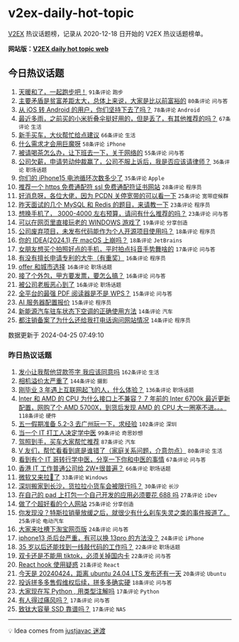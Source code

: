 # v2ex-daily-hot-topic

[V2EX](https://www.v2ex.com/) 热议话题榜，记录从 2020-12-18 日开始的 V2EX 热议话题榜单。

**网站版：[V2EX daily hot topic web](https://boojack.github.io/v2ex-daily-hot-topic-web/)**

## 今日热议话题

<!-- TODAY BEGIN -->

1. [天暖和了，一起跑步吧！](https://www.v2ex.com/t/1035447) `91条评论` `跑步`
1. [主要矛盾是贫富差距太大，总体上来说，大家是比以前富裕的](https://www.v2ex.com/t/1035471) `80条评论` `问与答`
1. [从 iOS 转 Android 的用户，你们坚持下去了吗？](https://www.v2ex.com/t/1035549) `78条评论` `Android`
1. [最近多雨，之前买的小米折叠伞挺好用的，但是丢了，有其他推荐的吗？](https://www.v2ex.com/t/1035452) `67条评论` `生活`
1. [新手买车，大伙帮忙给点建议](https://www.v2ex.com/t/1035522) `66条评论` `生活`
1. [什么需求才会用巨魔呀](https://www.v2ex.com/t/1035462) `58条评论` `iPhone`
1. [被请喝茶怎么办，让下班去一下，关于网络的](https://www.v2ex.com/t/1035541) `55条评论` `问与答`
1. [公司欠薪，申请劳动仲裁赢了，公司不服上诉后，我是否应该请律师？](https://www.v2ex.com/t/1035564) `36条评论` `职场话题`
1. [你们的 iPhone15 电池循环次数多少了](https://www.v2ex.com/t/1035508) `35条评论` `Apple`
1. [推荐一个 https 免费通配符 ssl 免费通配符证书网站](https://www.v2ex.com/t/1035451) `28条评论` `程序员`
1. [好消息呀，各位大佬，因为 PCDN 关停宽带的可以看一下](https://www.v2ex.com/t/1035512) `25条评论` `宽带症候群`
1. [昨天面试的几个 MySQL 和 Redis 的题目，来请教一下](https://www.v2ex.com/t/1035477) `23条评论` `程序员`
1. [想换手机了， 3000-4000 左右预算，请问有什么推荐的吗？](https://www.v2ex.com/t/1035473) `23条评论` `问与答`
1. [可以在网页里直接玩老的 WINDOWS 游戏了](https://www.v2ex.com/t/1035550) `19条评论` `分享创造`
1. [公司废弃项目，未发布代码能作为个人开源项目使用吗？](https://www.v2ex.com/t/1035590) `18条评论` `程序员`
1. [你的 IDEA(2024.1) 在 macOS 上崩吗？](https://www.v2ex.com/t/1035581) `18条评论` `JetBrains`
1. [女朋友想买个拍照好点的手机，平时拍点抖音手势舞啥的](https://www.v2ex.com/t/1035518) `17条评论` `问与答`
1. [有没有擅长申请专利的大牛（有重奖）](https://www.v2ex.com/t/1035575) `16条评论` `程序员`
1. [offer 和城市选择](https://www.v2ex.com/t/1035557) `16条评论` `职场话题`
1. [接了个外包，甲方要发票，要怎么搞？](https://www.v2ex.com/t/1035493) `16条评论` `问与答`
1. [被公司老板恶心到了](https://www.v2ex.com/t/1035450) `16条评论` `职场话题`
1. [全平台的最强 PDF 阅读器是不是 WPS？](https://www.v2ex.com/t/1035572) `15条评论` `问与答`
1. [AI 服务器配置报价](https://www.v2ex.com/t/1035456) `15条评论` `程序员`
1. [新能源汽车驻车状态下空调的正确使用方法](https://www.v2ex.com/t/1035548) `14条评论` `汽车`
1. [都注销备案了为什么还给我打电话询问网站情况](https://www.v2ex.com/t/1035469) `14条评论` `程序员`

数据更新于 2024-04-25 07:49:10

<!-- TODAY END -->

### 昨日热议话题

<!-- YESTERDAY BEGIN -->

1. [发小让我帮他贷款签字 我应该同意吗](https://www.v2ex.com/t/1035269) `162条评论` `生活`
1. [相机溢价太严重了](https://www.v2ex.com/t/1035120) `144条评论` `摄影`
1. [刚毕业 3 年遇上互联网起飞的人，什么体验？](https://www.v2ex.com/t/1035183) `136条评论` `职场话题`
1. [Inter 和 AMD 的 CPU 为什么接口上不兼容？ 7 年前的 Inter 6700k 最近更新配置，网购了个 AMD 5700X，到货后发现 AMD 的 CPU 大一圈塞不进。。。](https://www.v2ex.com/t/1035131) `118条评论` `硬件`
1. [五一假期准备 5.2-3 去广州玩一下，求经验](https://www.v2ex.com/t/1035153) `102条评论` `深圳`
1. [当一个 IT 打工人决定学中医](https://www.v2ex.com/t/1035140) `99条评论` `奇思妙想`
1. [驾照到手，买车大家帮忙推荐](https://www.v2ex.com/t/1035245) `87条评论` `汽车`
1. [V 友们，帮忙看看到底是谁错了（家庭关系问题，介意勿点）](https://www.v2ex.com/t/1035319) `80条评论` `生活`
1. [看到有个 IT 哥转行学中医，分享一下你和中医的事情](https://www.v2ex.com/t/1035169) `67条评论` `问与答`
1. [香港 IT 工作普通公司给 2W+很普遍？](https://www.v2ex.com/t/1035172) `66条评论` `职场话题`
1. [微软又来拉💩了](https://www.v2ex.com/t/1035116) `33条评论` `Windows`
1. [深圳搬家到长沙，货拉拉小货车会被限行吗？](https://www.v2ex.com/t/1035123) `30条评论` `长沙`
1. [在自己的 pad 上打包一个自己开发的应用必须要花 688 吗](https://www.v2ex.com/t/1035355) `27条评论` `iDev`
1. [做了个超好看的个人网站](https://www.v2ex.com/t/1035281) `25条评论` `分享创造`
1. [你发现没？特斯拉销量放缓之后，就很少有什么刹车失灵之类的事件报道了。](https://www.v2ex.com/t/1035186) `25条评论` `电动汽车`
1. [大家来吐槽下淘宝网页版](https://www.v2ex.com/t/1035254) `24条评论` `问与答`
1. [iphone13 杀后台严重，有可以换 13pro 的方法没？](https://www.v2ex.com/t/1035149) `24条评论` `iPhone`
1. [35 岁以后还能找到一线敲代码的工作吗？](https://www.v2ex.com/t/1035393) `22条评论` `职场话题`
1. [双卡还是不能用 tiktok，必须关掉国内卡](https://www.v2ex.com/t/1035130) `22条评论` `问与答`
1. [React hook 使用疑惑](https://www.v2ex.com/t/1035266) `21条评论` `React`
1. [今天是 20240424，距离 ubuntu 24.04 LTS 发布还有一天](https://www.v2ex.com/t/1035279) `20条评论` `Ubuntu`
1. [投诉拼多多售假维权后续，拼多多确实硬](https://www.v2ex.com/t/1035236) `18条评论` `问与答`
1. [大家现在写 Python , 用类型注解吗](https://www.v2ex.com/t/1035332) `17条评论` `Python`
1. [有人得过痛风吗？](https://www.v2ex.com/t/1035258) `17条评论` `问与答`
1. [致钛大容量 SSD 靠谱吗？](https://www.v2ex.com/t/1035238) `17条评论` `NAS`

<!-- YESTERDAY END -->

---

💡 Idea comes from [justjavac 迷渡](https://github.com/justjavac/)
